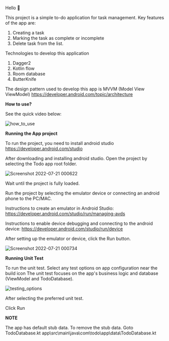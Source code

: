 Hello 👋

This project is a simple to-do application for task management. 
Key features of the app are:
1. Creating a task
2. Marking the task as complete or incomplete
3. Delete task from the list.

Technologies to develop this application
1. Dagger2
2. Kotlin flow
3. Room database
4. ButterKnife

The design pattern used to develop this app is MVVM (Model View ViewModel)
https://developer.android.com/topic/architecture

**How to use?**

See the quick video below:

![how_to_use](https://user-images.githubusercontent.com/8465561/180029292-460a68af-946a-4887-873f-f1afb8b08f0f.gif)

**Running the App project**

To run the project, you need to install android studio
https://developer.android.com/studio

After downloading and installing android studio. Open the project by selecting the Todo app root folder.

![Screenshot 2022-07-21 000622](https://user-images.githubusercontent.com/8465561/180030124-38866d46-41c2-4f6a-8887-fdb16b074109.png)

Wait until the project is fully loaded.

Run the project by selecting the emulator device or connecting an android phone to the PC/MAC.

Instructions to create an emulator in Android Studio: 
https://developer.android.com/studio/run/managing-avds

Instructions to enable device debugging and connecting to the android device:
https://developer.android.com/studio/run/device

After setting up the emulator or device, click the Run button.

![Screenshot 2022-07-21 000734](https://user-images.githubusercontent.com/8465561/180030847-ebf8e3df-7e01-4a26-b628-faac11ae6aca.png)

**Running Unit Test**

To run the unit test. Select any test options on app configuration near the build icon
The unit test focuses on the app's business logic and database (ViewModel and TodoDatabase).

![testing_options](https://user-images.githubusercontent.com/8465561/180031503-a581edc3-2de5-4f1a-a1c9-8d37cb4688e4.png)

After selecting the preferred unit test. 

Click Run


**NOTE**

The app has default stub data. To remove the stub data. Goto TodoDatabase.kt
app\src\main\java\com\todo\app\data\TodoDatabase.kt
